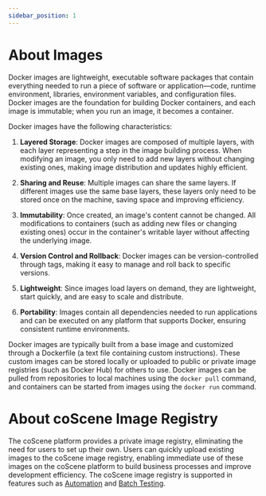 ```yaml
---
sidebar_position: 1
---
```


# About Images

Docker images are lightweight, executable software packages that contain everything needed to run a piece of software or application—code, runtime environment, libraries, environment variables, and configuration files. Docker images are the foundation for building Docker containers, and each image is immutable; when you run an image, it becomes a container.

Docker images have the following characteristics:

1. **Layered Storage**: Docker images are composed of multiple layers, with each layer representing a step in the image building process. When modifying an image, you only need to add new layers without changing existing ones, making image distribution and updates highly efficient.

2. **Sharing and Reuse**: Multiple images can share the same layers. If different images use the same base layers, these layers only need to be stored once on the machine, saving space and improving efficiency.

3. **Immutability**: Once created, an image's content cannot be changed. All modifications to containers (such as adding new files or changing existing ones) occur in the container's writable layer without affecting the underlying image.

4. **Version Control and Rollback**: Docker images can be version-controlled through tags, making it easy to manage and roll back to specific versions.

5. **Lightweight**: Since images load layers on demand, they are lightweight, start quickly, and are easy to scale and distribute.

6. **Portability**: Images contain all dependencies needed to run applications and can be executed on any platform that supports Docker, ensuring consistent runtime environments.

Docker images are typically built from a base image and customized through a Dockerfile (a text file containing custom instructions). These custom images can be stored locally or uploaded to public or private image registries (such as Docker Hub) for others to use. Docker images can be pulled from repositories to local machines using the `docker pull` command, and containers can be started from images using the `docker run` command.

# About coScene Image Registry

The coScene platform provides a private image registry, eliminating the need for users to set up their own. Users can quickly upload existing images to the coScene image registry, enabling immediate use of these images on the coScene platform to build business processes and improve development efficiency. The coScene image registry is supported in features such as [Automation](../workflow/action/1-quickstart.md) and [Batch Testing](../simandtests/regression/1-intro.md).
